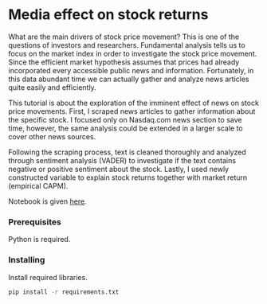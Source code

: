 # Media effect on stock returns

What are the main drivers of stock price movement? This is one of the questions of investors and researchers. Fundamental analysis tells us to focus on the market index in order to investigate the stock price movement. Since the efficient market hypothesis assumes that prices had already incorporated every accessible public news and information. Fortunately, in this data abundant time we can actually gather and analyze news articles quite easily and efficiently.

This tutorial is about the exploration of the imminent effect of news on stock price movements. First, I scraped news articles to gather information about the specific stock. I focused only on Nasdaq.com news section to save time, however, the same analysis could be extended in a larger scale to cover other news sources.

Following the scraping process, text is cleaned thoroughly and analyzed through sentiment analysis (VADER) to investigate if the text contains negative or positive sentiment about the stock. Lastly, I used newly constructed variable to explain stock returns together with market return (empirical CAPM).

Notebook is given [here](https://navruzbek1992.github.io/data_science_challenges/projects/news_and_boeing_stocks.html).

### Prerequisites

Python is required.

### Installing

Install required libraries.

```bash
pip install -r requirements.txt
```
